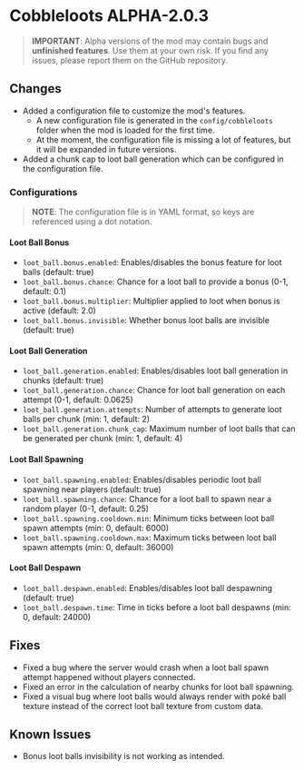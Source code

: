 # Cobbleloots ALPHA-2.0.3

> **IMPORTANT**: Alpha versions of the mod may contain bugs and **unfinished features**. Use them at your own risk. If you find any issues, please report them on the GitHub repository.

## Changes
- Added a configuration file to customize the mod's features.
  - A new configuration file is generated in the `config/cobbleloots` folder when the mod is loaded for the first time.
  - At the moment, the configuration file is missing a lot of features, but it will be expanded in future versions.
- Added a chunk cap to loot ball generation which can be configured in the configuration file.

### Configurations

> **NOTE**: The configuration file is in YAML format, so keys are referenced using a dot notation.

#### Loot Ball Bonus
- `loot_ball.bonus.enabled`: Enables/disables the bonus feature for loot balls (default: true)
- `loot_ball.bonus.chance`: Chance for a loot ball to provide a bonus (0-1, default: 0.1)
- `loot_ball.bonus.multiplier`: Multiplier applied to loot when bonus is active (default: 2.0)
- `loot_ball.bonus.invisible`: Whether bonus loot balls are invisible (default: true)

#### Loot Ball Generation
- `loot_ball.generation.enabled`: Enables/disables loot ball generation in chunks (default: true)
- `loot_ball.generation.chance`: Chance for loot ball generation on each attempt (0-1, default: 0.0625)
- `loot_ball.generation.attempts`: Number of attempts to generate loot balls per chunk (min: 1, default: 2)
- `loot_ball.generation.chunk_cap`: Maximum number of loot balls that can be generated per chunk (min: 1, default: 4)

#### Loot Ball Spawning
- `loot_ball.spawning.enabled`: Enables/disables periodic loot ball spawning near players (default: true)
- `loot_ball.spawning.chance`: Chance for a loot ball to spawn near a random player (0-1, default: 0.25)
- `loot_ball.spawning.cooldown.min`: Minimum ticks between loot ball spawn attempts (min: 0, default: 6000)
- `loot_ball.spawning.cooldown.max`: Maximum ticks between loot ball spawn attempts (min: 0, default: 36000)

#### Loot Ball Despawn
- `loot_ball.despawn.enabled`: Enables/disables loot ball despawning (default: true)
- `loot_ball.despawn.time`: Time in ticks before a loot ball despawns (min: 0, default: 24000)

## Fixes
- Fixed a bug where the server would crash when a loot ball spawn attempt happened without players connected.
- Fixed an error in the calculation of nearby chunks for loot ball spawning.
- Fixed a visual bug where loot balls would always render with poké ball texture instead of the correct loot ball texture from custom data.

## Known Issues
- Bonus loot balls invisibility is not working as intended.